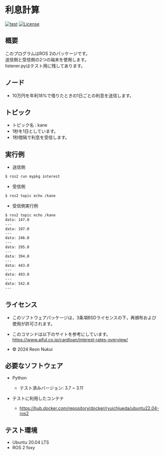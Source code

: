 # 利息計算  
[![test](https://github.com/N-Reon/mypkg/actions/workflows/test.yml/badge.svg?branch=main)](https://github.com/N-Reon/mypkg/actions/workflows/test.yml)
[![License](https://img.shields.io/badge/License-BSD_3--Clause-blue.svg)](https://opensource.org/licenses/BSD-3-Clause)  
## 概要  
このプログラムはROS 2のパッケージです。  
送信側と受信側の2つの端末を使用します。  
listener.pyはテスト用に残してあります。  
  
## ノード  
- 10万円を年利18%で借りたときの1日ごとの利息を送信します。 
 
## トピック  
- トピック名 : kane  
- 1秒を1日としています。  
- 1秒間隔で利息を受信します。  

## 実行例
- 送信側
```bash  
$ ros2 run mypkg interest  
```  

- 受信側  
```bash  
$ ros2 topic echo /kane  
```  

- 受信側実行例  
```bash
$ ros2 topic echo /kane
data: 147.0
---
data: 197.0
---
data: 246.0
---
data: 295.0
---
data: 394.0
---
data: 443.0
---
data: 493.0
---
data: 542.0
---
```

## ライセンス  
- このソフトウェアパッケージは，3条項BSDライセンスの下，再頒布および使用が許可されます。  
- このコマンドは以下のサイトを参考にしています。
https://www.aiful.co.jp/cardloan/interest-rates-overview/  
    
- © 2024 Reon Nukui  

## 必要なソフトウェア
- Python
  - テスト済みバージョン: 3.7 ~ 3.11  

- テストに利用したコンテナ  
  - https://hub.docker.com/repository/docker/ryuichiueda/ubuntu22.04-ros2  
 
## テスト環境
- Ubuntu 20.04 LTS
- ROS 2 foxy
